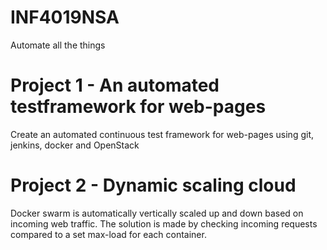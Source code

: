 # INF4019NSA
Automate all the things


# Project 1 - An automated testframework for web-pages
Create an automated continuous test framework for web-pages using git, jenkins, docker and OpenStack

# Project 2 - Dynamic scaling cloud
Docker swarm is automatically vertically scaled up and down based on incoming web traffic. The solution is made by checking incoming requests compared to a set max-load for each container.
